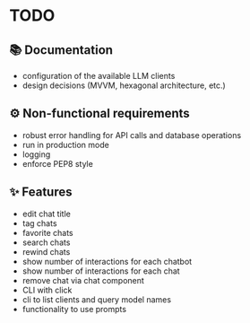 # TODO

## 📚 Documentation

- configuration of the available LLM clients
- design decisions (MVVM, hexagonal architecture, etc.)

## ⚙️ Non-functional requirements

- robust error handling for API calls and database operations
- run in production mode
- logging
- enforce PEP8 style

## ✨ Features

- edit chat title
- tag chats
- favorite chats
- search chats
- rewind chats
- show number of interactions for each chatbot
- show number of interactions for each chat
- remove chat via chat component
- CLI with click
- cli to list clients and query model names
- functionality to use prompts
